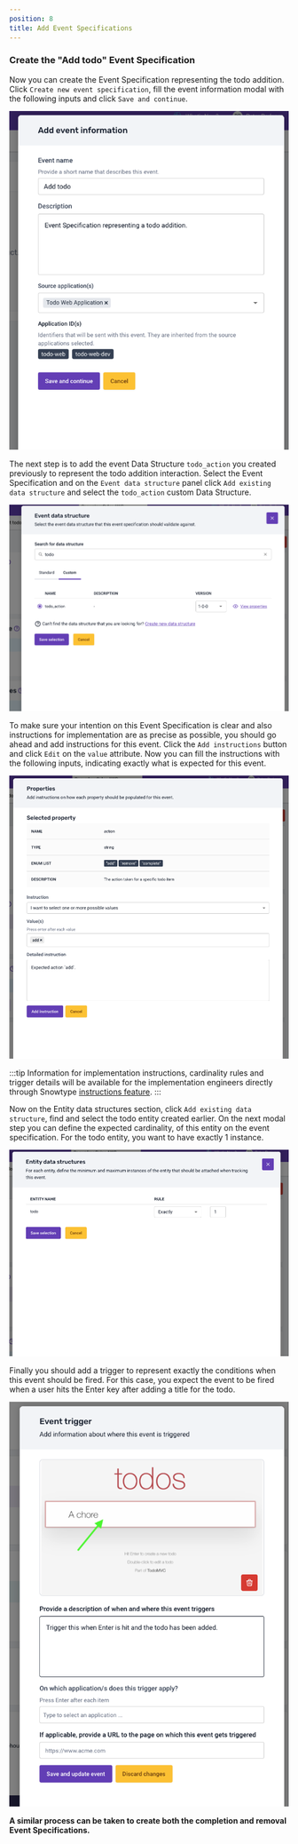 ```yaml
---
position: 8
title: Add Event Specifications
---
```


### Create the "Add todo" Event Specification

Now you can create the Event Specification representing the todo addition. Click `Create new event specification`, fill the event information modal with the following inputs and click `Save and continue`.

![](./images/start-add-todo.png)

The next step is to add the event Data Structure `todo_action` you created previously to represent the todo addition interaction. Select the Event Specification and on the `Event data structure` panel click `Add existing data structure` and select the `todo_action` custom Data Structure.

![](./images/todo-action.png)

To make sure your intention on this Event Specification is clear and also instructions for implementation are as precise as possible, you should go ahead and add instructions for this event. Click the `Add instructions` button and click `Edit` on the `value` attribute. Now you can fill the instructions with the following inputs, indicating exactly what is expected for this event.

![](./images/implementation-instructions.png)

:::tip
Information for implementation instructions, cardinality rules and trigger details will be available for the implementation engineers directly through Snowtype [instructions feature](https://docs.snowplow.io/docs/collecting-data/code-generation/using-the-cli/#generating-event-specification-instructions).
:::

Now on the Entity data structures section, click `Add existing data structure`, find and select the todo entity created earlier. On the next modal step you can define the expected cardinality, of this entity on the event specification. For the todo entity, you want to have exactly 1 instance.

![](./images/entity-cardinality.png)

Finally you should add a trigger to represent exactly the conditions when this event should be fired. For this case, you expect the event to be fired when a user hits the Enter key after adding a title for the todo.

![](./images/trigger.png)

**A similar process can be taken to create both the completion and removal Event Specifications.**